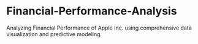 # Financial-Performance-Analysis
Analyzing Financial Performance of Apple Inc. using comprehensive data visualization and predictive modeling.
